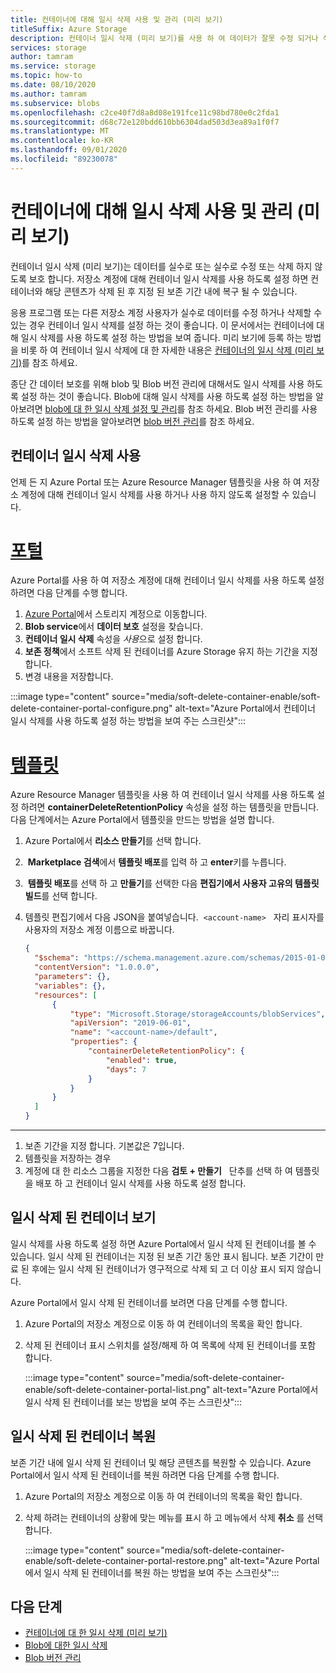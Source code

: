 ```yaml
---
title: 컨테이너에 대해 일시 삭제 사용 및 관리 (미리 보기)
titleSuffix: Azure Storage
description: 컨테이너 일시 삭제 (미리 보기)를 사용 하 여 데이터가 잘못 수정 되거나 삭제 될 때 더 쉽게 데이터를 복구할 수 있습니다.
services: storage
author: tamram
ms.service: storage
ms.topic: how-to
ms.date: 08/10/2020
ms.author: tamram
ms.subservice: blobs
ms.openlocfilehash: c2ce40f7d8a8d08e191fce11c98bd780e0c2fda1
ms.sourcegitcommit: d68c72e120bdd610bb6304dad503d3ea89a1f0f7
ms.translationtype: MT
ms.contentlocale: ko-KR
ms.lasthandoff: 09/01/2020
ms.locfileid: "89230078"
---
```

# <a name="enable-and-manage-soft-delete-for-containers-preview"></a>컨테이너에 대해 일시 삭제 사용 및 관리 (미리 보기)

컨테이너 일시 삭제 (미리 보기)는 데이터를 실수로 또는 실수로 수정 또는 삭제 하지 않도록 보호 합니다. 저장소 계정에 대해 컨테이너 일시 삭제를 사용 하도록 설정 하면 컨테이너와 해당 콘텐츠가 삭제 된 후 지정 된 보존 기간 내에 복구 될 수 있습니다.

응용 프로그램 또는 다른 저장소 계정 사용자가 실수로 데이터를 수정 하거나 삭제할 수 있는 경우 컨테이너 일시 삭제를 설정 하는 것이 좋습니다. 이 문서에서는 컨테이너에 대해 일시 삭제를 사용 하도록 설정 하는 방법을 보여 줍니다. 미리 보기에 등록 하는 방법을 비롯 하 여 컨테이너 일시 삭제에 대 한 자세한 내용은 [컨테이너의 일시 삭제 (미리 보기)](soft-delete-container-overview.md)를 참조 하세요.

종단 간 데이터 보호를 위해 blob 및 Blob 버전 관리에 대해서도 일시 삭제를 사용 하도록 설정 하는 것이 좋습니다. Blob에 대해 일시 삭제를 사용 하도록 설정 하는 방법을 알아보려면 [blob에 대 한 일시 삭제 설정 및 관리](soft-delete-blob-enable.md)를 참조 하세요. Blob 버전 관리를 사용 하도록 설정 하는 방법을 알아보려면 [blob 버전 관리](versioning-overview.md)를 참조 하세요.

## <a name="enable-container-soft-delete"></a>컨테이너 일시 삭제 사용

언제 든 지 Azure Portal 또는 Azure Resource Manager 템플릿을 사용 하 여 저장소 계정에 대해 컨테이너 일시 삭제를 사용 하거나 사용 하지 않도록 설정할 수 있습니다.

# <a name="portal"></a>[포털](#tab/azure-portal)

Azure Portal를 사용 하 여 저장소 계정에 대해 컨테이너 일시 삭제를 사용 하도록 설정 하려면 다음 단계를 수행 합니다.

1. [Azure Portal](https://portal.azure.com/)에서 스토리지 계정으로 이동합니다.
1. **Blob service**에서 **데이터 보호** 설정을 찾습니다.
1. **컨테이너 일시 삭제** 속성을 *사용*으로 설정 합니다.
1. **보존 정책**에서 소프트 삭제 된 컨테이너를 Azure Storage 유지 하는 기간을 지정 합니다.
1. 변경 내용을 저장합니다.

:::image type="content" source="media/soft-delete-container-enable/soft-delete-container-portal-configure.png" alt-text="Azure Portal에서 컨테이너 일시 삭제를 사용 하도록 설정 하는 방법을 보여 주는 스크린샷":::

# <a name="template"></a>[템플릿](#tab/template)

Azure Resource Manager 템플릿을 사용 하 여 컨테이너 일시 삭제를 사용 하도록 설정 하려면 **containerDeleteRetentionPolicy** 속성을 설정 하는 템플릿을 만듭니다. 다음 단계에서는 Azure Portal에서 템플릿을 만드는 방법을 설명 합니다.

1. Azure Portal에서 **리소스 만들기**를 선택 합니다.
1.  **Marketplace 검색**에서 **템플릿 배포**를 입력 하 고 **enter**키를 누릅니다.
1.  **템플릿 배포**를 선택 하 고 **만들기**를 선택한 다음 **편집기에서 사용자 고유의 템플릿 빌드**를 선택 합니다.
1. 템플릿 편집기에서 다음 JSON을 붙여넣습니다.  `<account-name>`   자리 표시자를 사용자의 저장소 계정 이름으로 바꿉니다.

    ```json
    {
      "$schema": "https://schema.management.azure.com/schemas/2015-01-01/deploymentTemplate.json#",
      "contentVersion": "1.0.0.0",
      "parameters": {},
      "variables": {},
      "resources": [
          {
              "type": "Microsoft.Storage/storageAccounts/blobServices",
              "apiVersion": "2019-06-01",
              "name": "<account-name>/default",
              "properties": {
                  "containerDeleteRetentionPolicy": {
                      "enabled": true,
                      "days": 7
                  }
              }
          }
      ]
    }
    ```

---

1. 보존 기간을 지정 합니다. 기본값은 7입니다.
1. 템플릿을 저장하는 경우
1. 계정에 대 한 리소스 그룹을 지정한 다음 **검토 + 만들기**   단추를 선택 하 여 템플릿을 배포 하 고 컨테이너 일시 삭제를 사용 하도록 설정 합니다.

## <a name="view-soft-deleted-containers"></a>일시 삭제 된 컨테이너 보기

일시 삭제를 사용 하도록 설정 하면 Azure Portal에서 일시 삭제 된 컨테이너를 볼 수 있습니다. 일시 삭제 된 컨테이너는 지정 된 보존 기간 동안 표시 됩니다. 보존 기간이 만료 된 후에는 일시 삭제 된 컨테이너가 영구적으로 삭제 되 고 더 이상 표시 되지 않습니다.

Azure Portal에서 일시 삭제 된 컨테이너를 보려면 다음 단계를 수행 합니다.

1. Azure Portal의 저장소 계정으로 이동 하 여 컨테이너의 목록을 확인 합니다.
1. 삭제 된 컨테이너 표시 스위치를 설정/해제 하 여 목록에 삭제 된 컨테이너를 포함 합니다.

    :::image type="content" source="media/soft-delete-container-enable/soft-delete-container-portal-list.png" alt-text="Azure Portal에서 일시 삭제 된 컨테이너를 보는 방법을 보여 주는 스크린샷":::

## <a name="restore-a-soft-deleted-container"></a>일시 삭제 된 컨테이너 복원

보존 기간 내에 일시 삭제 된 컨테이너 및 해당 콘텐츠를 복원할 수 있습니다. Azure Portal에서 일시 삭제 된 컨테이너를 복원 하려면 다음 단계를 수행 합니다.

1. Azure Portal의 저장소 계정으로 이동 하 여 컨테이너의 목록을 확인 합니다.
1. 삭제 하려는 컨테이너의 상황에 맞는 메뉴를 표시 하 고 메뉴에서 삭제 **취소** 를 선택 합니다.

    :::image type="content" source="media/soft-delete-container-enable/soft-delete-container-portal-restore.png" alt-text="Azure Portal에서 일시 삭제 된 컨테이너를 복원 하는 방법을 보여 주는 스크린샷":::

## <a name="next-steps"></a>다음 단계

- [컨테이너에 대 한 일시 삭제 (미리 보기)](soft-delete-container-overview.md)
- [Blob에 대한 일시 삭제](soft-delete-blob-overview.md)
- [Blob 버전 관리](versioning-overview.md)